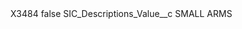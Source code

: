 <?xml version="1.0" encoding="UTF-8"?>
<CustomMetadata xmlns="http://soap.sforce.com/2006/04/metadata" xmlns:xsi="http://www.w3.org/2001/XMLSchema-instance" xmlns:xsd="http://www.w3.org/2001/XMLSchema">
    <label>X3484</label>
    <protected>false</protected>
    <values>
        <field>SIC_Descriptions_Value__c</field>
        <value xsi:type="xsd:string">SMALL ARMS</value>
    </values>
</CustomMetadata>
